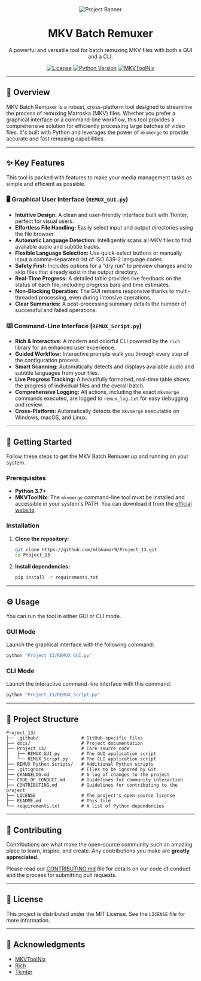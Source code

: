 <div align="center">
  <img src="https://via.placeholder.com/600x200.png?text=MKV+Batch+Remuxer" alt="Project Banner">
  <h1>MKV Batch Remuxer</h1>
  <p>
    A powerful and versatile tool for batch remuxing MKV files with both a GUI and a CLI.
  </p>

  <!-- Badges -->
  <p>
    <a href="https://github.com/mlbkumar9/Project_13/blob/main/LICENSE"><img src="https://img.shields.io/github/license/mlbkumar9/Project_13?style=for-the-badge" alt="License"></a>
    <a href="https://www.python.org/"><img src="https://img.shields.io/badge/Python-3.7+-blue?style=for-the-badge&logo=python" alt="Python Version"></a>
    <a href="https://mkvtoolnix.download/"><img src="https://img.shields.io/badge/MKVToolNix-Required-green?style=for-the-badge" alt="MKVToolNix"></a>
  </p>
</div>

---

## 📖 Overview

MKV Batch Remuxer is a robust, cross-platform tool designed to streamline the process of remuxing Matroska (MKV) files. Whether you prefer a graphical interface or a command-line workflow, this tool provides a comprehensive solution for efficiently processing large batches of video files. It's built with Python and leverages the power of `mkvmerge` to provide accurate and fast remuxing capabilities.

---

## ✨ Key Features

This tool is packed with features to make your media management tasks as simple and efficient as possible.

### 🖥️ Graphical User Interface (`REMUX_GUI.py`)

*   **Intuitive Design:** A clean and user-friendly interface built with Tkinter, perfect for visual users.
*   **Effortless File Handling:** Easily select input and output directories using the file browser.
*   **Automatic Language Detection:** Intelligently scans all MKV files to find available audio and subtitle tracks.
*   **Flexible Language Selection:** Use quick-select buttons or manually input a comma-separated list of ISO 639-2 language codes.
*   **Safety First:** Includes options for a "dry run" to preview changes and to skip files that already exist in the output directory.
*   **Real-Time Progress:** A detailed table provides live feedback on the status of each file, including progress bars and time estimates.
*   **Non-Blocking Operation:** The GUI remains responsive thanks to multi-threaded processing, even during intensive operations.
*   **Clear Summaries:** A post-processing summary details the number of successful and failed operations.

### ⌨️ Command-Line Interface (`REMUX_Script.py`)

*   **Rich & Interactive:** A modern and colorful CLI powered by the `rich` library for an enhanced user experience.
*   **Guided Workflow:** Interactive prompts walk you through every step of the configuration process.
*   **Smart Scanning:** Automatically detects and displays available audio and subtitle languages from your files.
*   **Live Progress Tracking:** A beautifully formatted, real-time table shows the progress of individual files and the overall batch.
*   **Comprehensive Logging:** All actions, including the exact `mkvmerge` commands executed, are logged to `remux_log.txt` for easy debugging and review.
*   **Cross-Platform:** Automatically detects the `mkvmerge` executable on Windows, macOS, and Linux.

---

## 🚀 Getting Started

Follow these steps to get the MKV Batch Remuxer up and running on your system.

### Prerequisites

*   **Python 3.7+**
*   **MKVToolNix:** The `mkvmerge` command-line tool must be installed and accessible in your system's PATH. You can download it from the [official website](https://mkvtoolnix.download/).

### Installation

1.  **Clone the repository:**
    ```bash
    git clone https://github.com/mlbkumar9/Project_13.git
    cd Project_13
    ```

2.  **Install dependencies:**
    ```bash
    pip install -r requirements.txt
    ```

---

## ⚙️ Usage

You can run the tool in either GUI or CLI mode.

### GUI Mode

Launch the graphical interface with the following command:

```bash
python "Project_13/REMUX_GUI.py"
```

### CLI Mode

Launch the interactive command-line interface with this command:

```bash
python "Project_13/REMUX_Script.py"
```

---

## 📁 Project Structure

```
Project_13/
├── .github/                # GitHub-specific files
├── docs/                   # Project documentation
├── Project_13/             # Core source code
│   ├── REMUX_GUI.py        # The GUI application script
│   └── REMUX_Script.py     # The CLI application script
├── REMUX Python Scripts/   # Additional Python scripts
├── .gitignore              # Files to be ignored by Git
├── CHANGELOG.md            # A log of changes to the project
├── CODE_OF_CONDUCT.md      # Guidelines for community interaction
├── CONTRIBUTING.md         # Guidelines for contributing to the project
├── LICENSE                 # The project's open-source license
├── README.md               # This file
└── requirements.txt        # A list of Python dependencies
```

---

## 🤝 Contributing

Contributions are what make the open-source community such an amazing place to learn, inspire, and create. Any contributions you make are **greatly appreciated**.

Please read our [CONTRIBUTING.md](CONTRIBUTING.md) file for details on our code of conduct and the process for submitting pull requests.

---

## 📄 License

This project is distributed under the MIT License. See the `LICENSE` file for more information.

---

## 🙏 Acknowledgments

*   [MKVToolNix](https://mkvtoolnix.download/)
*   [Rich](https://github.com/Textualize/rich)
*   [Tkinter](https://docs.python.org/3/library/tkinter.html)